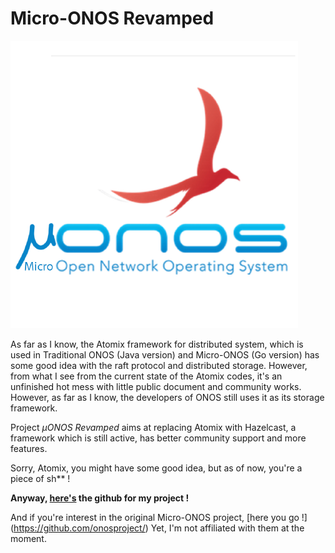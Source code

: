 # Micro-ONOS Revamped

![](/IMG/projlogo.png)

As far as I know, the Atomix framework for distributed system, which is used in Traditional ONOS (Java version) and Micro-ONOS (Go version) has some good idea with the raft protocol and distributed storage. However, from what I see from the current state of the Atomix codes, it's an unfinished hot mess with little public document and community works. However, as far as I know, the developers of ONOS still uses it as its storage framework.

Project _µONOS Revamped_ aims at replacing Atomix with Hazelcast, a framework which is still active, has better community support and more features.

Sorry, Atomix, you might have some good idea, but as of now, you're a piece of sh** !

**Anyway, [here's](https://github.com/micro-onos-revamped) the github for my project !**

And if you're interest in the original Micro-ONOS project, [here you go !] (https://github.com/onosproject/) Yet, I'm not affiliated with them at the moment.
